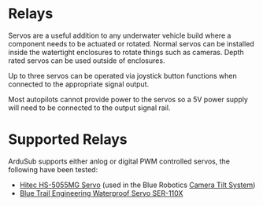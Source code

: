 # Relays

Servos are a useful addition to any underwater vehicle build where a component needs to be actuated or rotated. Normal servos can be installed inside the watertight enclosures to rotate things such as cameras. Depth rated servos can be used outside of enclosures.

Up to three servos can be operated via joystick button functions when connected to the appropriate signal output.

Most autopilots cannot provide power to the servos so a 5V power supply will need to be connected to the output signal rail.

# Supported Relays

ArduSub supports either anlog or digital PWM controlled servos, the following have been tested:

* [Hitec HS-5055MG Servo](https://hitecrcd.com/products/servos/micro-and-mini-servos/digital-micro-and-mini-servos/hs-5055mg-economy-metal-gear-feather-servo/product) (used in the Blue Robotics [Camera Tilt System](https://bluerobotics.com/store/sensors-sonars-cameras/cameras/camera-tilt-mount/))
* [Blue Trail Engineering Waterproof Servo SER-110X](https://www.bluetrailengineering.com/product-page/100-m-underwater-servo-with-low-profile-bulkhead-connector)
